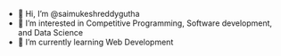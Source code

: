 - 👋 Hi, I’m @saimukeshreddygutha
- 👀 I’m interested in Competitive Programming, Software development, and Data Science
- 🌱 I’m currently learning Web Development


<!---
saimukeshreddygutha/saimukeshreddygutha is a ✨ special ✨ repository because its `README.md` (this file) appears on your GitHub profile.
You can click the Preview link to take a look at your changes.
--->
